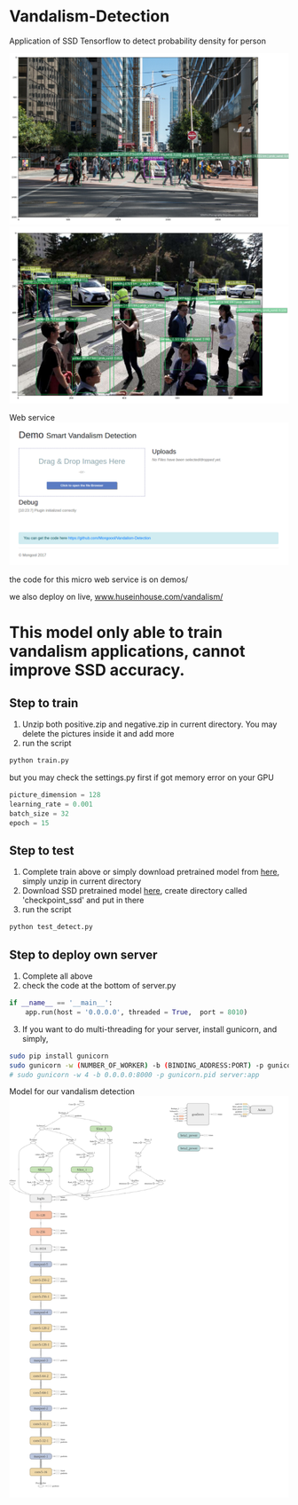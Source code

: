 # Vandalism-Detection
Application of SSD Tensorflow to detect probability density for person

![alt text](img/output1.jpg)
![alt text](img/output2.jpg)

Web service
![alt text](logs/outputweb.png)

the code for this micro web service is on demos/

we also deploy on live, www.huseinhouse.com/vandalism/

# This model only able to train vandalism applications, cannot improve SSD accuracy.

## Step to train
1. Unzip both positive.zip and negative.zip in current directory. You may delete the pictures inside it and add more
2. run the script
```bash
python train.py
```
but you may check the settings.py first if got memory error on your GPU
```python
picture_dimension = 128
learning_rate = 0.001
batch_size = 32
epoch = 15
```

## Step to test
1. Complete train above or simply download pretrained model from [here](https://drive.google.com/open?id=0BxQQlrLbdunWc1hQODJMazJyaVE), simply unzip in current directory
2. Download SSD pretrained model [here](https://drive.google.com/open?id=0B0qPCUZ-3YwWT1RCLVZNN3RTVEU), create directory called 'checkpoint_ssd' and put in there
3. run the script
```bash
python test_detect.py
```

## Step to deploy own server
1. Complete all above
2. check the code at the bottom of server.py
```python
if __name__ == '__main__':
	app.run(host = '0.0.0.0', threaded = True,  port = 8010)
```
3. If you want to do multi-threading for your server, install gunicorn, and simply,
```bash
sudo pip install gunicorn
sudo gunicorn -w (NUMBER_OF_WORKER) -b (BINDING_ADDRESS:PORT) -p gunicorn.pid (FLASK_PYNAME):app
# sudo gunicorn -w 4 -b 0.0.0.0:8000 -p gunicorn.pid server:app
```

Model for our vandalism detection
![alt text](logs/graph.png)
